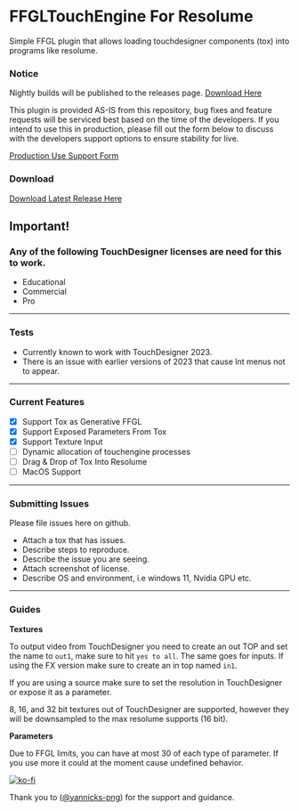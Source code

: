 # FFGLTouchEngine For Resolume

Simple FFGL plugin that allows loading touchdesigner components (tox) into programs like resolume. 

### Notice
Nightly builds will be published to the releases page. [Download Here](https://github.com/medcelerate/FFGLTouchEngine/releases/latest)

This plugin is provided AS-IS from this repository, bug fixes and feature requests will be serviced best based on the time of the developers. If you intend to use this in production, please fill out the form below to discuss with the developers support options to ensure stability for live.

[Production Use Support Form](https://forms.gle/QNSKGjdMsX1ptbvh7)

### Download

[Download Latest Release Here](https://github.com/medcelerate/FFGLTouchEngine/releases)

## Important!

### Any of the following TouchDesigner licenses are need for this to work.
- Educational
- Commercial
- Pro

---

### Tests

- Currently known to work with TouchDesigner 2023.
- There is an issue with earlier versions of 2023 that cause Int menus not to appear.

---


### Current Features
- [x] Support Tox as Generative FFGL
- [x] Support Exposed Parameters From Tox
- [x] Support Texture Input
- [ ] Dynamic allocation of touchengine processes
- [ ] Drag & Drop of Tox Into Resolume
- [ ] MacOS Support

---

### Submitting Issues
Please file issues here on github.
- Attach a tox that has issues.
- Describe steps to reproduce.
- Describe the issue you are seeing.
- Attach screenshot of license.
- Describe OS and environment, i.e windows 11, Nvidia GPU etc.

---

### Guides

**Textures**

To output video from TouchDesigner you need to create an out TOP and set the name to `out1`, make sure to hit `yes to all`. The same goes for inputs. If using the FX version make sure to create an in top named `in1`.

If you are using a source make sure to set the resolution in TouchDesigner or expose it as a parameter.

8, 16, and 32 bit textures out of TouchDesigner are supported, however they will be downsampled to the max resolume supports (16 bit).

**Parameters**

Due to FFGL limits, you can have at most 30 of each type of parameter. If you use more it could at the moment cause undefined behavior.

[![ko-fi](https://ko-fi.com/img/githubbutton_sm.svg)](https://ko-fi.com/Q5Q6YUGIA)


Thank you to  ([@yannicks-png](https://github.com/yannicksengstock)) for the support and guidance.
